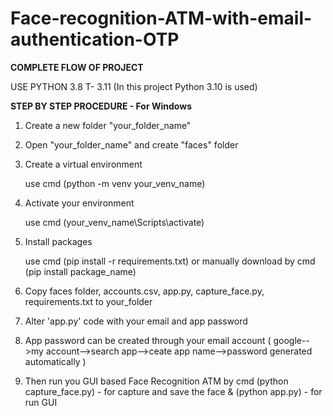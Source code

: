 # Face-recognition-ATM-with-email-authentication-OTP

**COMPLETE FLOW OF PROJECT**

USE PYTHON 3.8 T- 3.11 (In this project Python 3.10 is used)

**STEP BY STEP PROCEDURE - For Windows**

1. Create a new folder "your_folder_name"

2. Open "your_folder_name" and create "faces" folder

3. Create a virtual environment

    use cmd (python -m venv your_venv_name)

4. Activate your environment

    use cmd (your_venv_name\Scripts\activate)

5. Install packages

    use cmd (pip install -r requirements.txt) or manually download by cmd (pip install package_name)
    
6. Copy faces folder, accounts.csv, app.py, capture_face.py, requirements.txt to your_folder

7. Alter 'app.py' code with your email and app password

8. App password can be created through your email account ( google-->my account-->search app-->ceate app name-->password generated automatically )

9. Then run you GUI based Face Recognition ATM by cmd (python capture_face.py) - for capture and save the face & (python app.py) - for run GUI 
